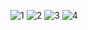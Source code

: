 ![1](https://github.com/RAHILANDANI/final_exam/assets/110651901/c33c084b-9f90-45c5-9d14-4b6a92d51013)
![2](https://github.com/RAHILANDANI/final_exam/assets/110651901/0e9d2073-0235-4b27-8a41-d75173437334)
![3](https://github.com/RAHILANDANI/final_exam/assets/110651901/4bd3cfbf-a95d-4758-b923-a00bb588869b)
![4](https://github.com/RAHILANDANI/final_exam/assets/110651901/e72ed5f6-2e0d-4019-a90f-9bda466e725d)

